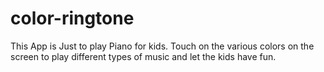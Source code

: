 # color-ringtone

This App is Just to play Piano for kids.
Touch on the various colors on the screen to play different types of music and let the kids have fun.
